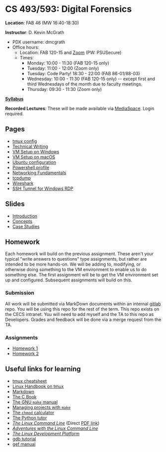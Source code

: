 # CS 493/593: Digital Forensics

**Location**: FAB 46 (MW 16:40-18:30)

**Instructor**: D. Kevin McGrath

* PDX username: dmcgrath
* Office hours:
    * Location: FAB 120-15 and [Zoom](https://pdx.zoom.us/j/84716901228) (PW: PSUSecure)
    * Times:
        * Monday: 10:00 - 11:30 (FAB 120-15 only)
        * Tuesday: 11:00 - 12:00 (Zoom only)
        * Tuesday: Code Party! 18:30 - 22:00 (FAB 86-01/88-03)
        * Wednesday: 10:00 - 11:30 (FAB 120-15 only) -- except first and third Wednesdays of the month due to faculty meetings.
        * Thursday: 09:30 - 11:30 (Zoom only)

**[Syllabus](syllabus.md)**

**Recorded Lectures**: These will be made available via [MediaSpace](https://media.pdx.edu/channel/chanellid/331806232). Login required. 

<!-- **Zulip Org**: [Zulip](https://netsec.zulip.cs.pdx.edu/) -->

## Pages

* [tmux config](../.tmux.conf.md)
* [Technical Writing](../technical_writing.md)
* [VM Setup on Windows](../netsec/hyper-v.md)
* [VM Setup on macOS](../netsec/vms_on_macos.md)
* [Ubuntu configuration](../netsec/linux_setup.md)
* [Powershell profile](../powershell_profile.md)
* [Networking Fundamentals](../networking.md)
* [tcpdump](../tcpdump.md)
* [Wireshark](../wireshark.md)
* [SSH Tunnel for Windows RDP](../SSH_Tunnel_XRDP.md)

## Slides

* [Introduction](Lecture1.pdf)
* [Concepts](lecture2.pdf)
* [Case Studies](lecture2a.pdf)

## Homework

Each homework will build on the previous assignment. These aren't your typical "write answers to questions" type assignments, but rather are intended to be more hands-on. We will be adding to, modifying, or otherwise doing something to the VM environment to enable us to do something else. The first assignment will be to get the VM environment set up and configured. Subsequent assignments will build on this.


### Submission

All work will be submitted via MarkDown documents within an internal [gitlab](https://gitlab.cecs.pdx.edu) repo. You will be using this repo for the rest of the term. This repo exists on the CECS intranet. You will need to add myself and the TA to this repo as Developers. Grades and feedback will be done via a merge request from the TA.

### Assignments

* [Homework 1](hw1.md)
* [Homework 2](hw2.md)

<!-- * [Homework 1](hw1.md)
* [Homework 3](hw3.md)
* [Homework 4](hw4.md)
* [Final Project](final.md) -->

<!-- Unfinished:

- [Automation](../automation.md)
- [Azure](../azure.md)
- [CI/CD and other Topics](../ci_cd.md)
- [Containers](../containers.md)
- [Infrastructure as Code](../sdi.md)
- [Other Secure Programming languages](../secure_other.md)
- [PowerShell](../powershell.md)
- [Secure C Programming](../secure_c.md)
- [Virtualization](../virtualization.md)
- [Windows Administration](../windows_admin.md)
- [Windows File Sharing from Linux](../samba.md) -->

## Useful links for learning

* [tmux cheatsheet](https://tmuxcheatsheet.com/)
* [Linux Handbook on tmux](https://linuxhandbook.com/tmux/)
* [Markdown](https://guides.github.com/features/mastering-markdown/)
* [The C Book](https://publications.gbdirect.co.uk/c_book/)
* [The GNU `make` manual](https://www.gnu.org/software/make/manual/make.pdf)
* [Managing projects with `make`](https://github.com/Vauteck/docs_utils/blob/master/autotools/Oreilly%20-%20Managing%20Projects%20With%20Gnu%20Make%203Rd%20Edition.pdf)
* [The `chmod` calculator](https://chmod-calculator.com/)
* [The Python tutor](https://pythontutor.com/)
* [_The Linux Command Line_](http://linuxcommand.org/tlcl.php) (Direct [PDF link](https://sourceforge.net/projects/linuxcommand/files/TLCL/19.01/TLCL-19.01.pdf/download))
* [_Adventures with the Linux Command Line_](https://sourceforge.net/projects/linuxcommand/files/AWTLCL/21.10/AWTLCL-21.10.pdf/download)
* [_The Linux Development Platform_](https://archive.org/details/ost-computer-science-0130091154/mode/1up)
* [gdb tutorial](http://www.cs.cmu.edu/~gilpin/tutorial/)
* [gef manual](https://hugsy.github.io/gef/)
